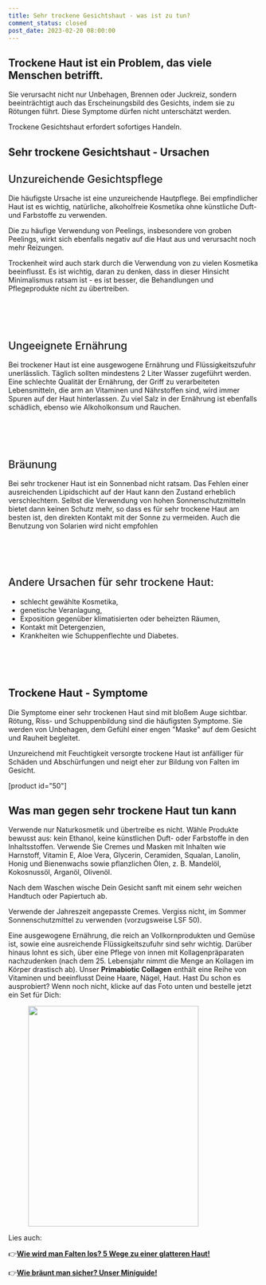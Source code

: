 ```yaml
---
title: Sehr trockene Gesichtshaut - was ist zu tun?
comment_status: closed
post_date: 2023-02-20 08:00:00
---
```

<!-- wp:heading -->
<h2>Trockene Haut ist ein Problem, das viele Menschen betrifft.</h2>
<!-- /wp:heading -->

<!-- wp:paragraph -->
<p>Sie verursacht nicht nur Unbehagen, Brennen oder Juckreiz, sondern beeinträchtigt auch das Erscheinungsbild des Gesichts, indem sie zu Rötungen führt. Diese Symptome dürfen nicht unterschätzt werden.</p>
<!-- /wp:paragraph -->

<!-- wp:paragraph -->
<p>Trockene Gesichtshaut erfordert sofortiges Handeln.</p>
<!-- /wp:paragraph -->

<!-- wp:paragraph -->
<p></p>
<!-- /wp:paragraph -->

<!-- wp:heading -->
<h2>Sehr trockene Gesichtshaut - Ursachen</h2>
<!-- /wp:heading -->

<!-- wp:heading {"style":{"typography":{"fontStyle":"normal","fontWeight":"500"}}} -->
<h2 style="font-style:normal;font-weight:500">Unzureichende Gesichtspflege</h2>
<!-- /wp:heading -->

<!-- wp:paragraph -->
<p>Die häufigste Ursache ist eine unzureichende Hautpflege. Bei empfindlicher Haut ist es wichtig, natürliche, alkoholfreie Kosmetika ohne künstliche Duft- und Farbstoffe zu verwenden.</p>
<!-- /wp:paragraph -->

<!-- wp:paragraph -->
<p>Die zu häufige Verwendung von Peelings, insbesondere von groben Peelings, wirkt sich ebenfalls negativ auf die Haut aus und verursacht noch mehr Reizungen.</p>
<!-- /wp:paragraph -->

<!-- wp:paragraph -->
<p>Trockenheit wird auch stark durch die Verwendung von zu vielen Kosmetika beeinflusst. Es ist wichtig, daran zu denken, dass in dieser Hinsicht Minimalismus ratsam ist - es ist besser, die Behandlungen und Pflegeprodukte nicht zu übertreiben.</p>
<!-- /wp:paragraph -->

<!-- wp:spacer {"height":"50px"} -->
<div style="height:50px" aria-hidden="true" class="wp-block-spacer"></div>
<!-- /wp:spacer -->

<!-- wp:heading {"style":{"typography":{"fontStyle":"normal","fontWeight":"500"}}} -->
<h2 style="font-style:normal;font-weight:500">Ungeeignete Ernährung</h2>
<!-- /wp:heading -->

<!-- wp:paragraph -->
<p>Bei trockener Haut ist eine ausgewogene Ernährung und Flüssigkeitszufuhr unerlässlich. Täglich sollten mindestens 2 Liter Wasser zugeführt werden. Eine schlechte Qualität der Ernährung, der Griff zu verarbeiteten Lebensmitteln, die arm an Vitaminen und Nährstoffen sind, wird immer Spuren auf der Haut hinterlassen. Zu viel Salz in der Ernährung ist ebenfalls schädlich, ebenso wie Alkoholkonsum und Rauchen.</p>
<!-- /wp:paragraph -->

<!-- wp:spacer {"height":"50px"} -->
<div style="height:50px" aria-hidden="true" class="wp-block-spacer"></div>
<!-- /wp:spacer -->

<!-- wp:heading {"style":{"typography":{"fontStyle":"normal","fontWeight":"500"}}} -->
<h2 style="font-style:normal;font-weight:500">Bräunung</h2>
<!-- /wp:heading -->

<!-- wp:paragraph -->
<p>Bei sehr trockener Haut ist ein Sonnenbad nicht ratsam. Das Fehlen einer ausreichenden Lipidschicht auf der Haut kann den Zustand erheblich verschlechtern. Selbst die Verwendung von hohen Sonnenschutzmitteln bietet dann keinen Schutz mehr, so dass es für sehr trockene Haut am besten ist, den direkten Kontakt mit der Sonne zu vermeiden. Auch die Benutzung von Solarien wird nicht empfohlen</p>
<!-- /wp:paragraph -->

<!-- wp:spacer {"height":"49px"} -->
<div style="height:49px" aria-hidden="true" class="wp-block-spacer"></div>
<!-- /wp:spacer -->

<!-- wp:heading {"style":{"typography":{"fontStyle":"normal","fontWeight":"500"}}} -->
<h2 style="font-style:normal;font-weight:500">Andere Ursachen für sehr trockene Haut:</h2>
<!-- /wp:heading -->

<!-- wp:list -->
<ul><!-- wp:list-item -->
<li>schlecht gewählte Kosmetika,</li>
<!-- /wp:list-item -->

<!-- wp:list-item -->
<li>genetische Veranlagung,</li>
<!-- /wp:list-item -->

<!-- wp:list-item -->
<li>Exposition gegenüber klimatisierten oder beheizten Räumen,</li>
<!-- /wp:list-item -->

<!-- wp:list-item -->
<li>Kontakt mit Detergenzien,</li>
<!-- /wp:list-item -->

<!-- wp:list-item -->
<li>Krankheiten wie Schuppenflechte und Diabetes.</li>
<!-- /wp:list-item --></ul>
<!-- /wp:list -->

<!-- wp:spacer {"height":"51px"} -->
<div style="height:51px" aria-hidden="true" class="wp-block-spacer"></div>
<!-- /wp:spacer -->

<!-- wp:heading -->
<h2>Trockene Haut - Symptome</h2>
<!-- /wp:heading -->

<!-- wp:paragraph -->
<p>Die Symptome einer sehr trockenen Haut sind mit bloßem Auge sichtbar. Rötung, Riss- und Schuppenbildung sind die häufigsten Symptome. Sie werden von Unbehagen, dem Gefühl einer engen "Maske" auf dem Gesicht und Rauheit begleitet.</p>
<!-- /wp:paragraph -->

<!-- wp:paragraph -->
<p>Unzureichend mit Feuchtigkeit versorgte trockene Haut ist anfälliger für Schäden und Abschürfungen und neigt eher zur Bildung von Falten im Gesicht.</p>
<!-- /wp:paragraph -->

<!-- wp:shortcode -->
[product id="50"]
<!-- /wp:shortcode -->

<!-- wp:paragraph -->
<p></p>
<!-- /wp:paragraph -->

<!-- wp:heading -->
<h2>Was man gegen sehr trockene Haut tun kann</h2>
<!-- /wp:heading -->

<!-- wp:paragraph -->
<p>Verwende nur Naturkosmetik und übertreibe es nicht. Wähle Produkte bewusst aus: kein Ethanol, keine künstlichen Duft- oder Farbstoffe in den Inhaltsstoffen. Verwende Sie Cremes und Masken mit Inhalten wie Harnstoff, Vitamin E, Aloe Vera, Glycerin, Ceramiden, Squalan, Lanolin, Honig und Bienenwachs sowie pflanzlichen Ölen, z. B. Mandelöl, Kokosnussöl, Arganöl, Olivenöl.</p>
<!-- /wp:paragraph -->

<!-- wp:paragraph -->
<p>Nach dem Waschen wische Dein Gesicht sanft mit einem sehr weichen Handtuch oder Papiertuch ab.</p>
<!-- /wp:paragraph -->

<!-- wp:paragraph -->
<p>Verwende der Jahreszeit angepasste Cremes. Vergiss nicht, im Sommer Sonnenschutzmittel zu verwenden (vorzugsweise LSF 50).</p>
<!-- /wp:paragraph -->

<!-- wp:paragraph -->
<p>Eine ausgewogene Ernährung, die reich an Vollkornprodukten und Gemüse ist, sowie eine ausreichende Flüssigkeitszufuhr sind sehr wichtig. Darüber hinaus lohnt es sich, über eine Pflege von innen mit Kollagenpräparaten nachzudenken (nach dem 25. Lebensjahr nimmt die Menge an Kollagen im Körper drastisch ab). Unser <strong>Primabiotic Collagen</strong> enthält eine Reihe von Vitaminen und beeinflusst Deine Haare, Nägel, Haut. Hast Du schon es ausprobiert? Wenn noch nicht, klicke auf das Foto unten und bestelle jetzt ein Set für Dich: </p>
<!-- /wp:paragraph -->

<!-- wp:image {"align":"center","id":5771,"width":342,"height":442,"sizeSlug":"large","linkDestination":"custom"} -->
<figure class="wp-block-image aligncenter size-large is-resized"><a href="https://primabiotic.de/"><img src="https://primabiotic.de/wp-content/uploads/2023/02/PRIMABIOTIC-07_Easy-Resize.com-1-2-683x1024.jpg" alt="" class="wp-image-5771" width="342" height="442"/></a></figure>
<!-- /wp:image -->

<!-- wp:paragraph -->
<p>Lies auch:</p>
<!-- /wp:paragraph -->

<!-- wp:paragraph -->
<p>👉<strong><a href="https://primabiotic.de/wie-wird-man-falten-los-5-wege-zu-einer-glatteren-haut/">Wie wird man Falten los? 5 Wege zu einer glatteren Haut!</a></strong></p>
<!-- /wp:paragraph -->

<!-- wp:paragraph -->
<p>👉<strong><a href="https://primabiotic.de/wie-braeunt-man-sicher-unser-miniguide/" target="_blank" rel="noreferrer noopener">Wie bräunt man sicher? Unser Miniguide!</a></strong></p>
<!-- /wp:paragraph -->